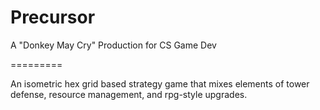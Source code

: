 Precursor
=========

A "Donkey May Cry" Production for CS Game Dev

=========

An isometric hex grid based strategy game that mixes elements of tower defense, resource management, and rpg-style upgrades.